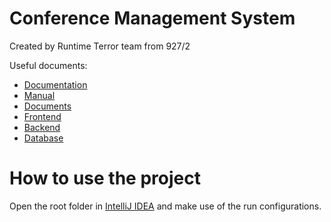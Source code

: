 # Conference Management System
Created by Runtime Terror team from 927/2

Useful documents:
 - [Documentation](documents/Documentation.md)
 - [Manual](documents/Manual.md)
 - [Documents](documents/README.md)
 - [Frontend](frontend/README.md)
 - [Backend](backend/README.md)
 - [Database](database/README.md)

# How to use the project
Open the root folder in [IntelliJ IDEA](https://www.jetbrains.com/idea/) and make use of the run configurations.